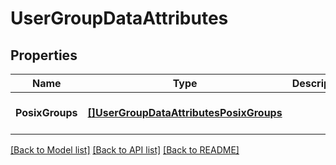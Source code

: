 # UserGroupDataAttributes

## Properties
Name | Type | Description | Notes
------------ | ------------- | ------------- | -------------
**PosixGroups** | [**[]UserGroupDataAttributesPosixGroups**](UserGroupData_attributes_posixGroups.md) |  | [optional] [default to null]

[[Back to Model list]](../README.md#documentation-for-models) [[Back to API list]](../README.md#documentation-for-api-endpoints) [[Back to README]](../README.md)


